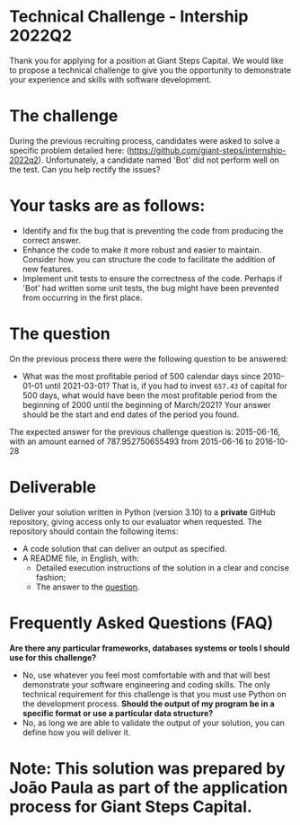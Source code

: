 # Technical Challenge - Intership 2022Q2
Thank you for applying for a position at Giant Steps Capital. We would like to propose a technical challenge to give you the opportunity to demonstrate your experience and skills with software development.
# The challenge
During the previous recruiting process, candidates were asked to solve a specific problem detailed here: (https://github.com/giant-steps/internship-2022q2). Unfortunately, a candidate named 'Bot' did not perform well on the test. Can you help rectify the issues?
# Your tasks are as follows:
* Identify and fix the bug that is preventing the code from producing the correct answer.
* Enhance the code to make it more robust and easier to maintain. Consider how you can structure the code to facilitate the addition of new features.
* Implement unit tests to ensure the correctness of the code. Perhaps if 'Bot' had written some unit tests, the bug might have been prevented from occurring in the first place.
# The question
On the previous process there were the following question to be answered:
* What was the most profitable period of 500 calendar days since 2010-01-01 until 2021-03-01? That is, if you had to invest `657.43` of capital for 500 days, what would have been the most profitable period from the beginning of 2000 until the beginning of March/2021? Your answer should be the start and end dates of the period you found.

The expected answer for the previous challenge question is:
2015-06-16, with an amount earned of 787.952750655493 from 2015-06-16 to 2016-10-28

# Deliverable
Deliver your solution written in Python (version 3.10) to a **private** GitHub repository,
giving access only to our evaluator when requested. The repository should contain the following items:
* A code solution that can deliver an output as specified.
* A README file, in English, with:
    * Detailed execution instructions of the solution in a clear and concise fashion;
    * The answer to the [question](https://github.com/giant-steps/internship-2022q2/#the-question).
# Frequently Asked Questions (FAQ)
**Are there any particular frameworks, databases systems or tools I should use for this challenge?**
- No, use whatever you feel most comfortable with and that will best demonstrate your software engineering and coding skills. The only technical requirement for this challenge is that you must use Python on the development process.
**Should the output of my program be in a specific format or use a particular data structure?**
- No, as long we are able to validate the output of your solution, you can define how you will deliver it.

# Note: This solution was prepared by João Paula as part of the application process for Giant Steps Capital.
